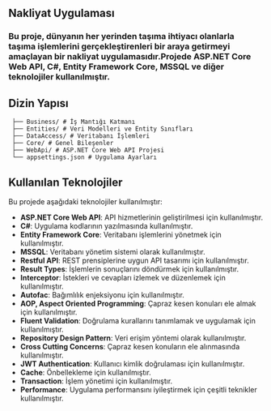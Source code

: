 ## Nakliyat Uygulaması
### Bu proje, dünyanın her yerinden taşıma ihtiyacı olanlarla taşıma işlemlerini gerçekleştirenleri bir araya getirmeyi amaçlayan bir nakliyat uygulamasıdır.Projede ASP.NET Core Web API, C#, Entity Framework Core, MSSQL ve diğer teknolojiler kullanılmıştır.

## Dizin Yapısı
```
 ├── Business/ # İş Mantığı Katmanı
 ├── Entities/ # Veri Modelleri ve Entity Sınıfları
 ├── DataAccess/ # Veritabanı İşlemleri
 ├── Core/ # Genel Bileşenler
 ├── WebApi/ # ASP.NET Core Web API Projesi
 └── appsettings.json # Uygulama Ayarları
```
## Kullanılan Teknolojiler

Bu projede aşağıdaki teknolojiler kullanılmıştır:

- **ASP.NET Core Web API**: API hizmetlerinin geliştirilmesi için kullanılmıştır.
- **C#**: Uygulama kodlarının yazılmasında kullanılmıştır.
- **Entity Framework Core**: Veritabanı işlemlerini yönetmek için kullanılmıştır.
- **MSSQL**: Veritabanı yönetim sistemi olarak kullanılmıştır.
- **Restful API**: REST prensiplerine uygun API tasarımı için kullanılmıştır.
- **Result Types**: İşlemlerin sonuçlarını döndürmek için kullanılmıştır.
- **Interceptor**: İstekleri ve cevapları izlemek ve düzenlemek için kullanılmıştır.
- **Autofac**: Bağımlılık enjeksiyonu için kullanılmıştır.
- **AOP, Aspect Oriented Programming**: Çapraz kesen konuları ele almak için kullanılmıştır.
- **Fluent Validation**: Doğrulama kurallarını tanımlamak ve uygulamak için kullanılmıştır.
- **Repository Design Pattern**: Veri erişim yöntemi olarak kullanılmıştır.
- **Cross Cutting Concerns**: Çapraz kesen konuların ele alınmasında kullanılmıştır.
- **JWT Authentication**: Kullanıcı kimlik doğrulaması için kullanılmıştır.
- **Cache**: Önbellekleme için kullanılmıştır.
- **Transaction**: İşlem yönetimi için kullanılmıştır.
- **Performance**: Uygulama performansını iyileştirmek için çeşitli teknikler kullanılmıştır.









